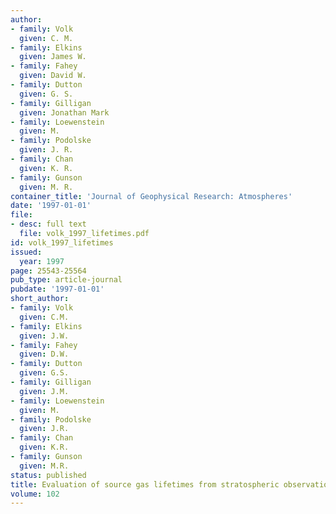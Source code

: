 ```yaml
---
author:
- family: Volk
  given: C. M.
- family: Elkins
  given: James W.
- family: Fahey
  given: David W.
- family: Dutton
  given: G. S.
- family: Gilligan
  given: Jonathan Mark
- family: Loewenstein
  given: M.
- family: Podolske
  given: J. R.
- family: Chan
  given: K. R.
- family: Gunson
  given: M. R.
container_title: 'Journal of Geophysical Research: Atmospheres'
date: '1997-01-01'
file:
- desc: full text
  file: volk_1997_lifetimes.pdf
id: volk_1997_lifetimes
issued:
  year: 1997
page: 25543-25564
pub_type: article-journal
pubdate: '1997-01-01'
short_author:
- family: Volk
  given: C.M.
- family: Elkins
  given: J.W.
- family: Fahey
  given: D.W.
- family: Dutton
  given: G.S.
- family: Gilligan
  given: J.M.
- family: Loewenstein
  given: M.
- family: Podolske
  given: J.R.
- family: Chan
  given: K.R.
- family: Gunson
  given: M.R.
status: published
title: Evaluation of source gas lifetimes from stratospheric observations
volume: 102
---
```

